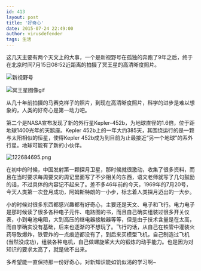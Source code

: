 ```yaml
---
id: 413
layout: post
title: '好奇心'
date: 2015-07-24 22:49:00
author: virusdefender
tags: 生活
---
```


这几天主要有两个天文上的大事，一个是新视野号在孤独的奔跑了9年之后，终于在北京时间7月15日08:52近距离的拍摄了冥王星的高清晰度照片。

![新视野号][1]

![冥王星图像gif][2]

从几十年前拍摄的马赛克样子的照片，到现在高清晰度照片，科学的进步是难以想象的，人类的好奇心是第一动力吧。

第二个是NASA宣布发现了新的外行星Kepler-452b，为地球直径的1.6倍，位于距地球1400光年的天鹅座。Kepler 452b上的一年大约385天，其围绕运行的是一颗与太阳相似的恒星，使得Kepler 452b成为到目前为止最接近“另一个地球”的系外行星。地球可能有了新的小伙伴。

![122684695.png][3]

在初中的时候，中国发射第一颗探月卫星，那时候就很激动，收集了很多资料，而且在当时要求每周要交的周记里面写了不少相关的东西，语文老师就写了几句鼓励的话，不过具体的内容记不起来了。差不多46年前的今天，1969年的7月20号，今天人类第一次登月成功，阿姆斯特朗的一小步，标志着人类探月迈出的一大步。

小的时候对很多东西都感兴趣都有好奇心，主要还是天文、电子和飞行。电力电子是那时候读了很多各种电子元件、电路图的书，而且自己确实组装过很多开关仪表，小到电池电阻，大到高压的继电器接触器等等，但是由于技术含量是在太高，而自学确实没有基础，后来也逐渐的不想玩了。飞行的话，从自己在铁管中灌装火药导致爆炸，铁管炸的一点痕迹都没有了，到后来买模型飞机，自己制造过飞机(当然没成功)，组装各种电机，自己做螺旋桨大大的锻炼的动手能力。也是因为对知识的要求太高了，就是做不出来。

多希望能一直保持那一份好奇心，对新知识能如饥似渴的学习啊~

  [1]: http://storage.virusdefender.net/blog/images/413/1.jpg
  [2]: http://storage.virusdefender.net/blog/images/413/2.gif
  [3]: http://storage.virusdefender.net/blog/images/413/3.png
